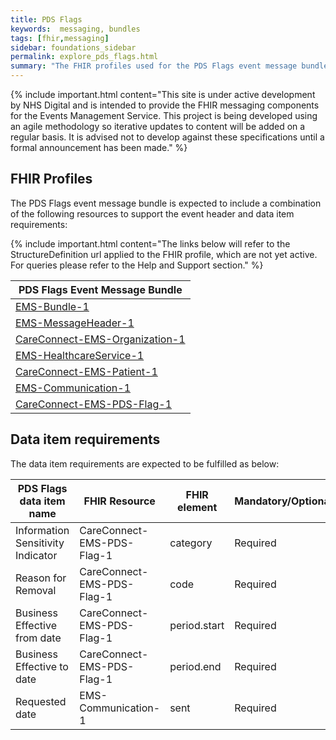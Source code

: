 ```yaml
---
title: PDS Flags
keywords:  messaging, bundles
tags: [fhir,messaging]
sidebar: foundations_sidebar
permalink: explore_pds_flags.html
summary: "The FHIR profiles used for the PDS Flags event message bundle"
---
```


{% include important.html content="This site is under active development by NHS Digital and is intended to provide the FHIR messaging components for the Events Management Service. This project is being developed using an agile methodology so iterative updates to content will be added on a regular basis. It is advised not to develop against these specifications until a formal announcement has been made." %}

## FHIR Profiles ##

The PDS Flags event message bundle is expected to include a combination of the following resources to support the event header and data item requirements:

{% include important.html content="The links below will refer to the StructureDefinition url applied to the FHIR profile, which are not yet active. For queries please refer to the Help and Support section." %}

| PDS Flags Event Message Bundle   |
|----------------------------------|
| [EMS-Bundle-1](https://fhir.nhs.uk/STU3/StructureDefinition/EMS-Bundle-1)                              |
| [EMS-MessageHeader-1](https://fhir.nhs.uk/STU3/StructureDefinition/EMS-MessageHeader-1)                       |
| [CareConnect-EMS-Organization-1](https://fhir.nhs.uk/STU3/StructureDefinition/CareConnect-EMS-Organization-1)                |
| [EMS-HealthcareService-1](https://fhir.nhs.uk/STU3/StructureDefinition/EMS-HealthcareService-1)                   |
| [CareConnect-EMS-Patient-1](https://fhir.nhs.uk/STU3/StructureDefinition/CareConnect-EMS-Patient-1)                     |
| [EMS-Communication-1](https://fhir.nhs.uk/STU3/StructureDefinition/EMS-Communication-1)                       |
| [CareConnect-EMS-PDS-Flag-1](https://fhir.nhs.uk/STU3/StructureDefinition/CareConnect-EMS-PDS-Flag-1)           |

## Data item requirements  ##

The data item requirements are expected to be fulfilled as below:

| PDS Flags data item name          | FHIR Resource       | FHIR element | Mandatory/Optional/Required |
|-----------------------------------|---------------------|--------------|-----------------------------|
| Information Sensitivity Indicator | CareConnect-EMS-PDS-Flag-1  | category     | Required                    |
| Reason for Removal                | CareConnect-EMS-PDS-Flag-1  | code         | Required                    |
| Business Effective from date      | CareConnect-EMS-PDS-Flag-1  | period.start | Required                    |
| Business Effective to date        | CareConnect-EMS-PDS-Flag-1  | period.end   | Required                    |
| Requested date                    | EMS-Communication-1 | sent           | Required                    |









